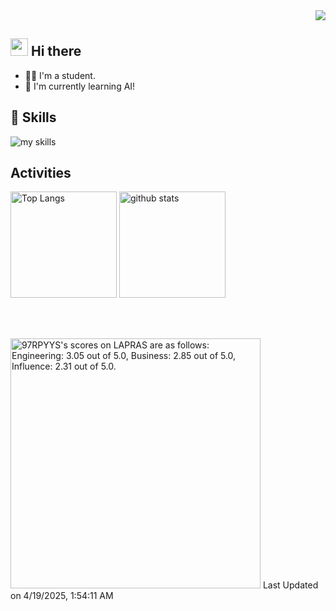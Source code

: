 <!-- 1. GitHub usernameを変更 -->
<div align="right">
  <img src="https://komarev.com/ghpvc/?username=s1f10220227" />
</div>

## <img src="https://media.giphy.com/media/hvRJCLFzcasrR4ia7z/giphy.gif" width="28"> Hi there

- :technologist: I'm a student.
- :seedling: I'm currently learning AI!

<!-- 好きな技術スタックに変更 -->
## :seedling: Skills
<img alt="my skills" src="https://skillicons.dev/icons?theme=dark&perline=7&i=py,tensorflow,r,c,java,html,js,django,react,androidstudio,css,bootstrap,docker,kubernetes,postgres,sqlite,mongodb,ubuntu,linux,bash,anaconda,git,github,regex" />
<br>

<!-- GitHub usernameを変更, 2箇所 -->
## Activities
<div align="left">
  <img alt="Top Langs" height="170px" src="https://github-readme-stats.vercel.app/api?username=s1f10220227&theme=vue-dark&layout=compact" />
  <img alt="github stats" height="170px" src="https://github-readme-stats.vercel.app/api/top-langs/?username=s1f10220227&theme=vue-dark&layout=compact" />
</div>

<br></br>

<!--START_SECTION:lapras-card-->
<p ><a href="https://lapras.com/public/97RPYYS" target="_blank" rel="noopener noreferrer"><img alt="97RPYYS's scores on LAPRAS are as follows: Engineering: 3.05 out of 5.0, Business: 2.85 out of 5.0, Influence: 2.31 out of 5.0." src="https://lapras-card-generator.vercel.app/api/svg?e=3.05&b=2.85&i=2.31&b1=%23020E27&b2=%230E5593&i1=%23030E21&i2=%231688BF&l=en" width="400" ></a>  
Last Updated on 4/19/2025, 1:54:11 AM</p>
<!--END_SECTION:lapras-card-->
